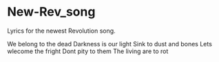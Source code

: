 # New-Rev_song
Lyrics for the newest Revolution song.

We belong to the dead
Darkness is our light
Sink to dust and bones
Lets wlecome the fright
Dont pity to them
The living are to rot
